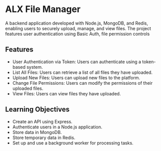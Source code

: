 # ALX File Manager

A backend application developed with Node.js, MongoDB, and Redis, enabling users to securely upload, manage, and view files. The project features user authentication using Basic Auth, file permission controls

## Features

- User Authentication via Token: Users can authenticate using a token-based system.
- List All Files: Users can retrieve a list of all files they have uploaded.
- Upload New Files: Users can upload new files to the platform.
- Change File Permissions: Users can modify the permissions of their uploaded files.
- View Files: Users can view files they have uploaded.


## Learning Objectives

- Create an API using Express.
- Authenticate users in a Node.js application.
- Store data in MongoDB.
- Store temporary data in Redis.
- Set up and use a background worker for processing tasks.